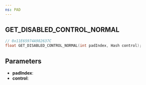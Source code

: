 ```yaml
---
ns: PAD
---
```

## GET_DISABLED_CONTROL_NORMAL

```c
// 0x11E65974A982637C
float GET_DISABLED_CONTROL_NORMAL(int padIndex, Hash control);
```

## Parameters
* **padIndex**:
* **control**:
